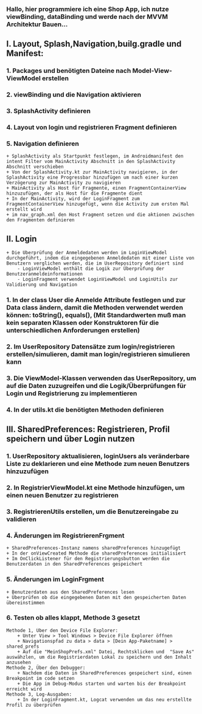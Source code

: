 ### Hallo, hier programmiere ich eine Shop App, ich nutze viewBinding, dataBinding und werde nach der MVVM Architektur Bauen...

## I. Layout, Splash,Navigation,builg.gradle und Manifest:
### 1. Packages und benötigten Dateine nach Model-View-ViewModel erstellen
### 2. viewBinding und die Navigation aktivieren
### 3. SplashActivity definieren 
### 4. Layout von login und registrieren Fragment definieren
### 5. Navigation definieren
    + SplashActivity als Startpunkt festlegen, im Androidmanifest den intent Filter vom MainActivity Abschnitt in den SplashActivity Abschnitt verschieben
    + Von der SplashActivity.kt zur MainActivity navigieren, in der SplashActivity eine Progressbar hinzufügen um nach einer kurzen Verzögerung zur MainActivity zu navigieren
    + MainActivity als Host für Fragmente, einen FragmentContainerView hinzuzufügen, der als Host für die Fragmente dient
    + In der MainActivity, wird der LoginFragment zum FragmentContainerView hinzugefügt, wenn die Activity zum ersten Mal erstellt wird
    + im nav_graph.xml den Host Fragment setzen und die aktionen zwischen den Fragmenten definieren

## II. Login
    + Die Überprüfung der Anmeldedaten werden im LoginViewModel durchgeführt, indem die eingegebenen Anmeldedaten mit einer Liste von Benutzern verglichen werden, die im UserRepository definiert sind
        - LoginViewModel enthält die Logik zur Überprüfung der Benutzeranmeldeinformationen
        - LoginFragment verwendet LoginViewModel und LoginUtils zur Validierung und Navigation

### 1. In der class User die Anmelde Attribute festlegen und zur Data class ändern, damit die Methoden verwendet werden können:  toString(), equals(), (Mit Standardwerten muß man kein separaten Klassen oder Konstruktoren für die unterschiedlichen Anforderungen erstellen) 
### 2. Im UserRepository Datensätze zum login/registrieren erstellen/simulieren, damit man login/registrieren simulieren kann
### 3. Die ViewModel-Klassen verwenden das UserRepository, um auf die Daten zuzugreifen und die Logik/Überprüfungen für Login und Registrierung zu implementieren
### 4. In der utils.kt die benötigten Methoden definieren

## III. SharedPreferences: Registrieren, Profil speichern und über Login nutzen
### 1. UserRepository aktualisieren, loginUsers als veränderbare Liste zu deklarieren und eine Methode zum neuen Benutzers hinzuzufügen
### 2. In RegistrierViewModel.kt eine Methode hinzufügen, um einen neuen Benutzer zu registrieren
### 3. RegistrierenUtils erstellen, um die Benutzereingabe zu validieren
### 4. Änderungen im RegistrierenFrgment 
    + SharedPreferences-Instanz namens sharedPreferences hinzugefügt
    + In der onViewCreated Methode die sharedPreferences initialisiert
    + Im OnClickListener für den Registrierungsbutton werden die Benutzerdaten in den SharedPreferences gespeichert
### 5. Änderungen im LoginFrgment
    + Benutzerdaten aus den SharedPreferences lesen
    + Überprüfen ob die eingegebenen Daten mit den gespeicherten Daten übereinstimmen
### 6. Testen ob alles klappt, Methode 3 gesetzt
    Methode 1, Über den Device File Explorer:
        + Unter View > Tool Windows > Device File Explorer öffnen
        + Navigationspfad zu data > data > [Dein App-Paketname] > shared_prefs
        + Auf die "MeinShopPrefs.xml" Datei, Rechtsklicken und  "Save As" auswähzlen, um die Registrierdaten Lokal zu speichern und den Inhalt anzusehen
    Methode 2, Über den Debugger:
        + Nachdem die Daten in SharedPreferences gespeichert sind, einen Breakpoint im code setzen
        + Die App im Debug-Modus starten und warten bis der Breakpoint erreicht wird
    Methode 3, Log-Ausgaben:
        + In der LoginFragment.kt, Logcat verwenden um das neu erstellte Profil zu überprüfen



        


